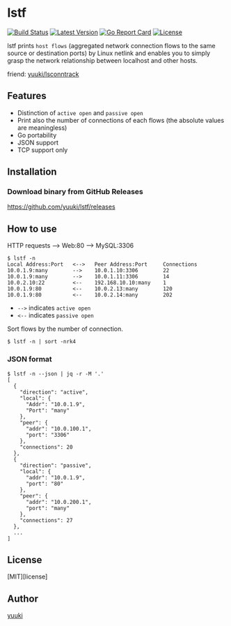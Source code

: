 # lstf
[![Build Status](https://travis-ci.org/yuuki/lstf.svg?branch=master)](https://travis-ci.org/yuuki/lstf)
[![Latest Version](http://img.shields.io/github/release/yuuki/lstf.svg?style=flat-square)](https://github.com/yuuki/lstf/releases)
[![Go Report Card](https://goreportcard.com/badge/github.com/yuuki/lstf)](https://goreportcard.com/report/github.com/yuuki/lstf)
[![License](http://img.shields.io/:license-mit-blue.svg)](http://doge.mit-license.org)

lstf prints `host flows` (aggregated network connection flows to the same source or destination ports) by Linux netlink and enables you to simply grasp the network relationship between localhost and other hosts.

friend: [yuuki/lsconntrack](https://github.com/yuuki/lsconntrack)

## Features

- Distinction of `active open` and `passive open`
- Print also the number of connections of each flows (the absolute values are meaningless)
- Go portability
- JSON support
- TCP support only

## Installation

### Download binary from GitHub Releases

<https://github.com/yuuki/lstf/releases>

## How to use

HTTP requests --> Web:80 --> MySQL:3306

```shell
$ lstf -n
Local Address:Port   <-->   Peer Address:Port     Connections
10.0.1.9:many        -->    10.0.1.10:3306        22
10.0.1.9:many        -->    10.0.1.11:3306        14
10.0.2.10:22         <--    192.168.10.10:many    1
10.0.1.9:80          <--    10.0.2.13:many        120
10.0.1.9:80          <--    10.0.2.14:many        202
```

- `-->` indicates `active open`
- `<--` indicates `passive open`

Sort flows by the number of connection.

```shell
$ lstf -n | sort -nrk4
```

### JSON format

```shell-session
$ lstf -n --json | jq -r -M '.'
[
  {
    "direction": "active",
    "local": {
      "Addr": "10.0.1.9",
      "Port": "many"
    },
    "peer": {
      "addr": "10.0.100.1",
      "port": "3306"
    },
    "connections": 20
  },
  {
    "direction": "passive",
    "local": {
      "addr": "10.0.1.9",
      "port": "80"
    },
    "peer": {
      "addr": "10.0.200.1",
      "port": "many"
    },
    "connections": 27
  },
  ...
]
```

## License

[MIT][license]

## Author

[yuuki](https://github.com/yuuki)
